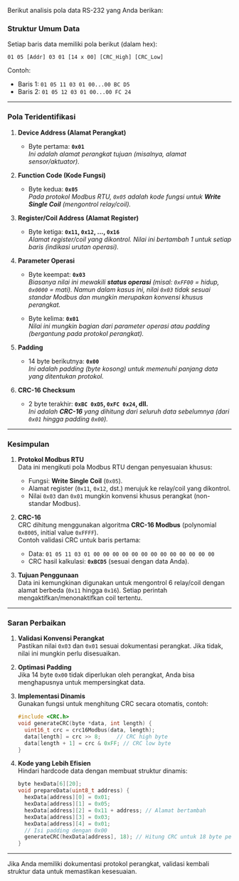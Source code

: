 Berikut analisis pola data RS-232 yang Anda berikan:

### **Struktur Umum Data**
Setiap baris data memiliki pola berikut (dalam hex):
```
01 05 [Addr] 03 01 [14 x 00] [CRC_High] [CRC_Low]
```
Contoh:
- Baris 1: `01 05 11 03 01 00...00 BC D5`
- Baris 2: `01 05 12 03 01 00...00 FC 24`

---

### **Pola Teridentifikasi**
1. **Device Address (Alamat Perangkat)**  
   - Byte pertama: **`0x01`**  
   *Ini adalah alamat perangkat tujuan (misalnya, alamat sensor/aktuator).*

2. **Function Code (Kode Fungsi)**  
   - Byte kedua: **`0x05`**  
   *Pada protokol Modbus RTU, `0x05` adalah kode fungsi untuk **Write Single Coil** (mengontrol relay/coil).*

3. **Register/Coil Address (Alamat Register)**  
   - Byte ketiga: **`0x11`, `0x12`, ..., `0x16`**  
   *Alamat register/coil yang dikontrol. Nilai ini bertambah 1 untuk setiap baris (indikasi urutan operasi).*

4. **Parameter Operasi**  
   - Byte keempat: **`0x03`**  
   *Biasanya nilai ini mewakili **status operasi** (misal: `0xFF00` = hidup, `0x0000` = mati). Namun dalam kasus ini, nilai `0x03` tidak sesuai standar Modbus dan mungkin merupakan konvensi khusus perangkat.*
   
   - Byte kelima: **`0x01`**  
   *Nilai ini mungkin bagian dari parameter operasi atau padding (bergantung pada protokol perangkat).*

5. **Padding**  
   - 14 byte berikutnya: **`0x00`**  
   *Ini adalah padding (byte kosong) untuk memenuhi panjang data yang ditentukan protokol.*

6. **CRC-16 Checksum**  
   - 2 byte terakhir: **`0xBC 0xD5`, `0xFC 0x24`, dll.**  
   *Ini adalah **CRC-16** yang dihitung dari seluruh data sebelumnya (dari `0x01` hingga padding `0x00`).*

---

### **Kesimpulan**
1. **Protokol Modbus RTU**  
   Data ini mengikuti pola Modbus RTU dengan penyesuaian khusus:
   - Fungsi: **Write Single Coil** (`0x05`).
   - Alamat register (`0x11`, `0x12`, dst.) merujuk ke relay/coil yang dikontrol.
   - Nilai `0x03` dan `0x01` mungkin konvensi khusus perangkat (non-standar Modbus).

2. **CRC-16**  
   CRC dihitung menggunakan algoritma **CRC-16 Modbus** (polynomial `0x8005`, initial value `0xFFFF`).  
   Contoh validasi CRC untuk baris pertama:
   - Data: `01 05 11 03 01 00 00 00 00 00 00 00 00 00 00 00 00 00`
   - CRC hasil kalkulasi: **`0xBCD5`** (sesuai dengan data Anda).

3. **Tujuan Penggunaan**  
   Data ini kemungkinan digunakan untuk mengontrol 6 relay/coil dengan alamat berbeda (`0x11` hingga `0x16`). Setiap perintah mengaktifkan/menonaktifkan coil tertentu.

---

### **Saran Perbaikan**
1. **Validasi Konvensi Perangkat**  
   Pastikan nilai `0x03` dan `0x01` sesuai dokumentasi perangkat. Jika tidak, nilai ini mungkin perlu disesuaikan.

2. **Optimasi Padding**  
   Jika 14 byte `0x00` tidak diperlukan oleh perangkat, Anda bisa menghapusnya untuk mempersingkat data.

3. **Implementasi Dinamis**  
   Gunakan fungsi untuk menghitung CRC secara otomatis, contoh:
   ```cpp
   #include <CRC.h>
   void generateCRC(byte *data, int length) {
     uint16_t crc = crc16Modbus(data, length);
     data[length] = crc >> 8;     // CRC high byte
     data[length + 1] = crc & 0xFF; // CRC low byte
   }
   ```

4. **Kode yang Lebih Efisien**  
   Hindari hardcode data dengan membuat struktur dinamis:
   ```cpp
   byte hexData[6][20];
   void prepareData(uint8_t address) {
     hexData[address][0] = 0x01;
     hexData[address][1] = 0x05;
     hexData[address][2] = 0x11 + address; // Alamat bertambah
     hexData[address][3] = 0x03;
     hexData[address][4] = 0x01;
     // Isi padding dengan 0x00
     generateCRC(hexData[address], 18); // Hitung CRC untuk 18 byte pertama
   }
   ```

---

Jika Anda memiliki dokumentasi protokol perangkat, validasi kembali struktur data untuk memastikan kesesuaian.